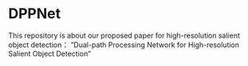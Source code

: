 # DPPNet
This repository is about our proposed paper for high-resolution salient object detection： ”Dual-path Processing Network for High-resolution Salient Object Detection”
